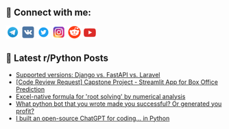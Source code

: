 ## 🔎 Connect with me:
[<img src="https://github.com/bullbesh/bullbesh/blob/main/images/Telegram.png" width="32" height="32" />](https://t.me/bullbesh)
[<img src="https://github.com/bullbesh/bullbesh/blob/main/images/VK.png" width="32" height="32" />](https://vk.com/bullbesh)
[<img src="https://github.com/bullbesh/bullbesh/blob/main/images/Twitter.png" width="32" height="32" />](https://twitter.com/bullbesh1)
[<img src="https://github.com/bullbesh/bullbesh/blob/main/images/Instagram.png" width="32" height="32" />](https://www.instagram.com/bullbesh)
[<img src="https://github.com/bullbesh/bullbesh/blob/main/images/Reddit.png" width="32" height="32" />](https://www.reddit.com/user/bullbesh)
[<img src="https://github.com/bullbesh/bullbesh/blob/main/images/YouTube.png" width="32" height="32" />](https://www.youtube.com/channel/UCtfjRs6uzgq5mfm8S06WTcg)

## 📕 Latest r/Python Posts
<!-- BLOG-POST-LIST:START -->
- [Supported versions: Django vs. FastAPI vs. Laravel](https://www.reddit.com/r/Python/comments/1jooytw/supported_versions_django_vs_fastapi_vs_laravel/)
- [[Code Review Request] Capstone Project - Streamlit App for Box Office Prediction](https://www.reddit.com/r/Python/comments/1jojd8e/code_review_request_capstone_project_streamlit/)
- [Excel-native formula for &#39;root solving&#39; by numerical analysis](https://www.reddit.com/r/Python/comments/1jojbyq/excelnative_formula_for_root_solving_by_numerical/)
- [What python bot that you wrote made you successful? Or generated you profit?](https://www.reddit.com/r/Python/comments/1joj33o/what_python_bot_that_you_wrote_made_you/)
- [I built an open-source ChatGPT for coding... in Python](https://www.reddit.com/r/Python/comments/1joizb4/i_built_an_opensource_chatgpt_for_coding_in_python/)
<!-- BLOG-POST-LIST:END -->
